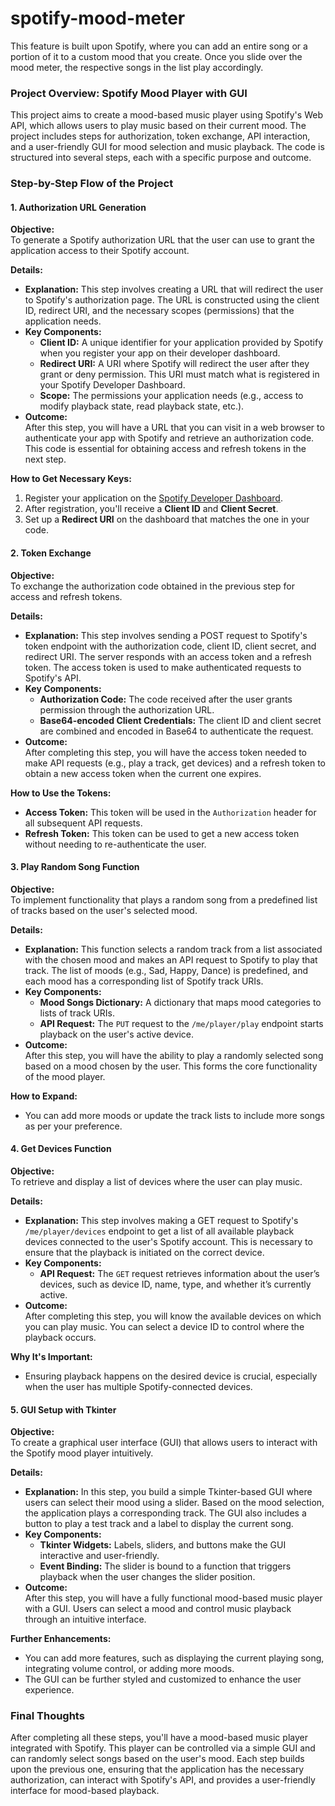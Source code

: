 # spotify-mood-meter
This feature is built upon Spotify, where you can add an entire song or a portion of it to a custom mood that you create. Once you slide over the mood meter, the respective songs in the list play accordingly.


### Project Overview: Spotify Mood Player with GUI

This project aims to create a mood-based music player using Spotify's Web API, which allows users to play music based on their current mood. The project includes steps for authorization, token exchange, API interaction, and a user-friendly GUI for mood selection and music playback. The code is structured into several steps, each with a specific purpose and outcome.

### Step-by-Step Flow of the Project

#### **1. Authorization URL Generation**

**Objective:**  
To generate a Spotify authorization URL that the user can use to grant the application access to their Spotify account.

**Details:**
- **Explanation:** This step involves creating a URL that will redirect the user to Spotify's authorization page. The URL is constructed using the client ID, redirect URI, and the necessary scopes (permissions) that the application needs.
- **Key Components:**
  - **Client ID:** A unique identifier for your application provided by Spotify when you register your app on their developer dashboard.
  - **Redirect URI:** A URI where Spotify will redirect the user after they grant or deny permission. This URI must match what is registered in your Spotify Developer Dashboard.
  - **Scope:** The permissions your application needs (e.g., access to modify playback state, read playback state, etc.).
- **Outcome:**  
  After this step, you will have a URL that you can visit in a web browser to authenticate your app with Spotify and retrieve an authorization code. This code is essential for obtaining access and refresh tokens in the next step.

**How to Get Necessary Keys:**
1. Register your application on the [Spotify Developer Dashboard](https://developer.spotify.com/dashboard/).
2. After registration, you'll receive a **Client ID** and **Client Secret**.
3. Set up a **Redirect URI** on the dashboard that matches the one in your code.

#### **2. Token Exchange**

**Objective:**  
To exchange the authorization code obtained in the previous step for access and refresh tokens.

**Details:**
- **Explanation:** This step involves sending a POST request to Spotify's token endpoint with the authorization code, client ID, client secret, and redirect URI. The server responds with an access token and a refresh token. The access token is used to make authenticated requests to Spotify's API.
- **Key Components:**
  - **Authorization Code:** The code received after the user grants permission through the authorization URL.
  - **Base64-encoded Client Credentials:** The client ID and client secret are combined and encoded in Base64 to authenticate the request.
- **Outcome:**  
  After completing this step, you will have the access token needed to make API requests (e.g., play a track, get devices) and a refresh token to obtain a new access token when the current one expires.

**How to Use the Tokens:**
- **Access Token:** This token will be used in the `Authorization` header for all subsequent API requests.
- **Refresh Token:** This token can be used to get a new access token without needing to re-authenticate the user.

#### **3. Play Random Song Function**

**Objective:**  
To implement functionality that plays a random song from a predefined list of tracks based on the user's selected mood.

**Details:**
- **Explanation:** This function selects a random track from a list associated with the chosen mood and makes an API request to Spotify to play that track. The list of moods (e.g., Sad, Happy, Dance) is predefined, and each mood has a corresponding list of Spotify track URIs.
- **Key Components:**
  - **Mood Songs Dictionary:** A dictionary that maps mood categories to lists of track URIs.
  - **API Request:** The `PUT` request to the `/me/player/play` endpoint starts playback on the user's active device.
- **Outcome:**  
  After this step, you will have the ability to play a randomly selected song based on a mood chosen by the user. This forms the core functionality of the mood player.

**How to Expand:**
- You can add more moods or update the track lists to include more songs as per your preference.

#### **4. Get Devices Function**

**Objective:**  
To retrieve and display a list of devices where the user can play music.

**Details:**
- **Explanation:** This step involves making a GET request to Spotify's `/me/player/devices` endpoint to get a list of all available playback devices connected to the user's Spotify account. This is necessary to ensure that the playback is initiated on the correct device.
- **Key Components:**
  - **API Request:** The `GET` request retrieves information about the user’s devices, such as device ID, name, type, and whether it’s currently active.
- **Outcome:**  
  After completing this step, you will know the available devices on which you can play music. You can select a device ID to control where the playback occurs.

**Why It's Important:**
- Ensuring playback happens on the desired device is crucial, especially when the user has multiple Spotify-connected devices.

#### **5. GUI Setup with Tkinter**

**Objective:**  
To create a graphical user interface (GUI) that allows users to interact with the Spotify mood player intuitively.

**Details:**
- **Explanation:** In this step, you build a simple Tkinter-based GUI where users can select their mood using a slider. Based on the mood selection, the application plays a corresponding track. The GUI also includes a button to play a test track and a label to display the current song.
- **Key Components:**
  - **Tkinter Widgets:** Labels, sliders, and buttons make the GUI interactive and user-friendly.
  - **Event Binding:** The slider is bound to a function that triggers playback when the user changes the slider position.
- **Outcome:**  
  After this step, you will have a fully functional mood-based music player with a GUI. Users can select a mood and control music playback through an intuitive interface.

**Further Enhancements:**
- You can add more features, such as displaying the current playing song, integrating volume control, or adding more moods.
- The GUI can be further styled and customized to enhance the user experience.

### Final Thoughts

After completing all these steps, you'll have a mood-based music player integrated with Spotify. This player can be controlled via a simple GUI and can randomly select songs based on the user's mood. Each step builds upon the previous one, ensuring that the application has the necessary authorization, can interact with Spotify's API, and provides a user-friendly interface for mood-based playback.
